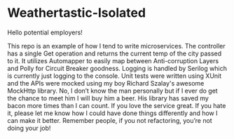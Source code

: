# Weathertastic-Isolated
Hello potential employers!

This repo is an example of how I tend to write microservices.  The controller has a single Get operation and returns the current temp of the city passed to it. It utilizes Automapper to easily map between Anti-corruption Layers and Polly for Circuit Breaker goodness. Logging is handled by Serilog which is currently just logging to the console. Unit tests were written using XUnit and the APIs were mocked using my boy Richard Szalay's awesome MockHttp library.  No, I don’t know the man personally but if I ever do get the chance to meet him I will buy him a beer. His library has saved my bacon more times than I can count. If you love the service great.  If you hate it, please let me know how I could have done things differently and how I can make it better.  Remember people, if you not refactoring, you’re not doing your job!


